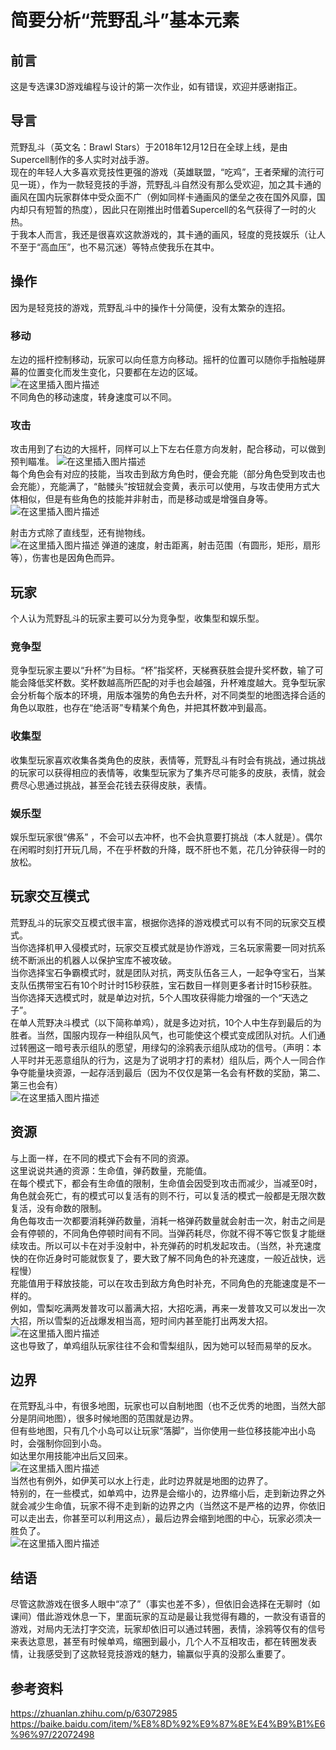 # 简要分析“荒野乱斗”基本元素

## 前言
这是专选课3D游戏编程与设计的第一次作业，如有错误，欢迎并感谢指正。

## 导言
荒野乱斗（英文名：Brawl Stars）于2018年12月12日在全球上线，是由Supercell制作的多人实时对战手游。  
现在的年轻人大多喜欢竞技性更强的游戏（英雄联盟，“吃鸡”，王者荣耀的流行可见一斑），作为一款轻竞技的手游，荒野乱斗自然没有那么受欢迎，加之其卡通的画风在国内玩家群体中受众面不广（例如同样卡通画风的堡垒之夜在国外风靡，国内却只有短暂的热度），因此只在刚推出时借着Supercell的名气获得了一时的火热。  
于我本人而言，我还是很喜欢这款游戏的，其卡通的画风，轻度的竞技娱乐（让人不至于“高血压”，也不易沉迷）等特点使我乐在其中。  

## 操作
因为是轻竞技的游戏，荒野乱斗中的操作十分简便，没有太繁杂的连招。  

### 移动
左边的摇杆控制移动，玩家可以向任意方向移动。摇杆的位置可以随你手指触碰屏幕的位置变化而发生变化，只要都在左边的区域。  
![在这里插入图片描述](https://img-blog.csdnimg.cn/c53e3df09c4f42d683151a114d4a9a90.gif#pic_center)  
不同角色的移动速度，转身速度可以不同。

### 攻击
攻击用到了右边的大摇杆，同样可以上下左右任意方向发射，配合移动，可以做到预判瞄准。
![在这里插入图片描述](https://img-blog.csdnimg.cn/4ef3b9a404a84e59963951f61e4b5e82.gif#pic_center)  
每个角色会有对应的技能，当攻击到敌方角色时，便会充能（部分角色受到攻击也会充能），充能满了，“骷髅头”按钮就会变黄，表示可以使用，与攻击使用方式大体相似，但是有些角色的技能并非射击，而是移动或是增强自身等。
![在这里插入图片描述](https://img-blog.csdnimg.cn/c67df283a8394b0db35cc48aa09cb0e1.gif#pic_center)

射击方式除了直线型，还有抛物线。  
![在这里插入图片描述](https://img-blog.csdnimg.cn/1ff5d1a276044585afc6a16a757d74d9.gif#pic_center)
弹道的速度，射击距离，射击范围（有圆形，矩形，扇形等），伤害也是因角色而异。  
## 玩家  
个人认为荒野乱斗的玩家主要可以分为竞争型，收集型和娱乐型。  
### 竞争型 
竞争型玩家主要以“升杯”为目标。“杯”指奖杯，天梯赛获胜会提升奖杯数，输了可能会降低奖杯数。奖杯数越高所匹配的对手也会越强，升杯难度越大。竞争型玩家会分析每个版本的环境，用版本强势的角色去升杯，对不同类型的地图选择合适的角色以取胜，也存在“绝活哥”专精某个角色，并把其杯数冲到最高。  

### 收集型
收集型玩家喜欢收集各类角色的皮肤，表情等，荒野乱斗有时会有挑战，通过挑战的玩家可以获得相应的表情等，收集型玩家为了集齐尽可能多的皮肤，表情，就会费尽心思通过挑战，甚至会花钱去获得皮肤，表情。  
  
### 娱乐型
娱乐型玩家很“佛系”  ，不会可以去冲杯，也不会执意要打挑战（本人就是）。偶尔在闲暇时刻打开玩几局，不在乎杯数的升降，既不肝也不氪，花几分钟获得一时的放松。  

## 玩家交互模式
荒野乱斗的玩家交互模式很丰富，根据你选择的游戏模式可以有不同的玩家交互模式。    
当你选择机甲入侵模式时，玩家交互模式就是协作游戏，三名玩家需要一同对抗系统不断派出的机器人以保护宝库不被攻破。  
当你选择宝石争霸模式时，就是团队对抗，两支队伍各三人，一起争夺宝石，当某支队伍携带宝石有10个时计时15秒获胜，宝石数目一样则更多者计时15秒获胜。  
当你选择天选模式时，就是单边对抗，5个人围攻获得能力增强的一个“天选之子”。  
在单人荒野决斗模式（以下简称单鸡），就是多边对抗，10个人中生存到最后的为胜者。当然，国服内现存一种组队风气，也可能使这个模式变成团队对抗。人们通过转圈这一暗号表示组队的愿望，用绿勾的涂鸦表示组队成功的信号。（声明：本人平时并无恶意组队的行为，这是为了说明才打的素材）组队后，两个人一同合作争夺能量块资源，一起存活到最后（因为不仅仅是第一名会有杯数的奖励，第二、第三也会有）  
![在这里插入图片描述](https://img-blog.csdnimg.cn/50a42b2756e04d21bffaca3618658ace.gif#pic_center)  
## 资源 
与上面一样，在不同的模式下会有不同的资源。  
这里说说共通的资源：生命值，弹药数量，充能值。  
在每个模式下，都会有生命值的限制，生命值会因受到攻击而减少，当减至0时，角色就会死亡，有的模式可以复活有的则不行，可以复活的模式一般都是无限次数复活，没有命数的限制。  
角色每攻击一次都要消耗弹药数量，消耗一格弹药数量就会射击一次，射击之间是会有停顿的，不同角色停顿时间有不同。当弹药耗尽，你就不得不等它恢复才能继续攻击。所以可以卡在对手没射中，补充弹药的时机发起攻击。（当然，补充速度快的在你近身时可能就恢复了，要大致了解不同角色的补充速度，一般近战快，远程慢）  
充能值用于释放技能，可以在攻击到敌方角色时补充，不同角色的充能速度是不一样的。  
例如，雪梨吃满两发普攻可以蓄满大招，大招吃满，再来一发普攻又可以发出一次大招，所以雪梨的近战爆发相当高，短时间内甚至能打出两发大招。  
![在这里插入图片描述](https://img-blog.csdnimg.cn/f50544c164564d96b040a46e90ff7f54.gif#pic_center)  
 这也导致了，单鸡组队玩家往往不会和雪梨组队，因为她可以轻而易举的反水。  

## 边界  
在荒野乱斗中，有很多地图，玩家也可以自制地图（也不乏优秀的地图，当然大部分是阴间地图），很多时候地图的范围就是边界。  
但有些地图，只有几个小岛可以让玩家“落脚”，当你使用一些位移技能冲出小岛时，会强制你回到小岛。  
如达里尔用技能冲出后又回来。  
![在这里插入图片描述](https://img-blog.csdnimg.cn/7ebf2969881849f9b27e2c0f61e29c1a.gif#pic_center)  
当然也有例外，如伊芙可以水上行走，此时边界就是地图的边界了。  
特别的，在一些模式，如单鸡中，边界是会缩小的，边界缩小后，走到新边界之外就会减少生命值，玩家不得不走到新的边界之内（当然这不是严格的边界，你依旧可以走出去，你甚至可以利用这点），最后边界会缩到地图的中心，玩家必须决一胜负了。  
![在这里插入图片描述](https://img-blog.csdnimg.cn/d05319138aab49608a827667b13328ba.gif#pic_center)  
## 结语
尽管这款游戏在很多人眼中“凉了”（事实也差不多），但依旧会选择在无聊时（如课间）借此游戏休息一下，里面玩家的互动是最让我觉得有趣的，一款没有语音的游戏，对局内无法打字交流，玩家却依旧可以通过转圈，表情，涂鸦等仅有的信号来表达意思，甚至有时候单鸡，缩圈到最小，几个人不互相攻击，都在转圈发表情，让我感受到了这款轻竞技游戏的魅力，输赢似乎真的没那么重要了。  

## 参考资料
https://zhuanlan.zhihu.com/p/63072985  
https://baike.baidu.com/item/%E8%8D%92%E9%87%8E%E4%B9%B1%E6%96%97/22072498

